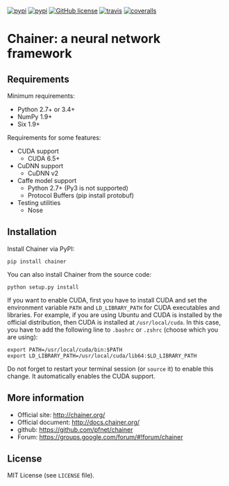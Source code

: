 [![pypi](https://img.shields.io/pypi/dm/chainer.svg)](https://pypi.python.org/pypi/chainer)
[![pypi](https://img.shields.io/pypi/v/chainer.svg)](https://pypi.python.org/pypi/chainer)
[![GitHub license](https://img.shields.io/github/license/pfnet/chainer.svg)](https://github.com/pfnet/chainer)
[![travis](https://img.shields.io/travis/pfnet/chainer.svg)](https://travis-ci.org/pfnet/chainer)
[![coveralls](https://img.shields.io/coveralls/pfnet/chainer.svg)](https://coveralls.io/github/pfnet/chainer)

# Chainer: a neural network framework

## Requirements

Minimum requirements:
- Python 2.7+ or 3.4+
- NumPy 1.9+
- Six 1.9+

Requirements for some features:
- CUDA support
  - CUDA 6.5+
- CuDNN support
  - CuDNN v2
- Caffe model support
  - Python 2.7+ (Py3 is not supported)
  - Protocol Buffers (pip install protobuf)
- Testing utilities
  - Nose

## Installation

Install Chainer via PyPI:
```
pip install chainer
```

You can also install Chainer from the source code:
```
python setup.py install
```

If you want to enable CUDA, first you have to install CUDA and set the environment variable `PATH` and `LD_LIBRARY_PATH` for CUDA executables and libraries.
For example, if you are using Ubuntu and CUDA is installed by the official distribution, then CUDA is installed at `/usr/local/cuda`.
In this case, you have to add the following line to `.bashrc` or `.zshrc` (choose which you are using):
```
export PATH=/usr/local/cuda/bin:$PATH
export LD_LIBRARY_PATH=/usr/local/cuda/lib64:$LD_LIBRARY_PATH
```
Do not forget to restart your terminal session (or `source` it) to enable this change.
It automatically enables the CUDA support.

## More information

- Official site: http://chainer.org/
- Official document: http://docs.chainer.org/
- github: https://github.com/pfnet/chainer
- Forum: https://groups.google.com/forum/#!forum/chainer


## License

MIT License (see `LICENSE` file).
